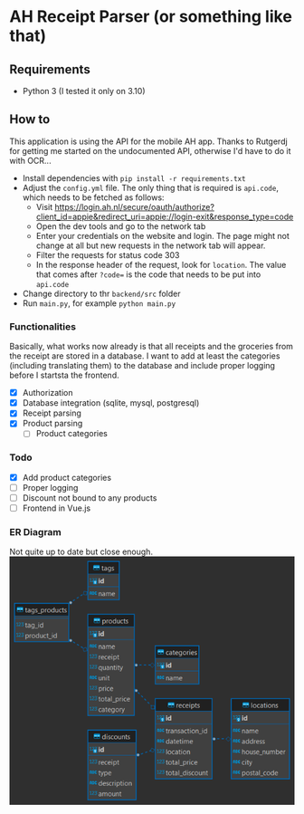 # AH Receipt Parser (or something like that)

## Requirements

- Python 3 (I tested it only on 3.10)

## How to

This application is using the API for the mobile AH app. Thanks to Rutgerdj for getting me started on the undocumented API, otherwise I'd have to do it with OCR...

- Install dependencies with `pip install -r requirements.txt`
- Adjust the `config.yml` file. The only thing that is required is `api.code`, which needs to be fetched as follows:
  - Visit https://login.ah.nl/secure/oauth/authorize?client_id=appie&redirect_uri=appie://login-exit&response_type=code
  - Open the dev tools and go to the network tab
  - Enter your credentials on the website and login. The page might not change at all but new requests in the network tab will appear.
  - Filter the requests for status code 303
  - In the response header of the request, look for `location`. The value that comes after `?code=` is the code that needs to be put into `api.code`
- Change directory to thr `backend/src` folder
- Run `main.py`, for example `python main.py`

### Functionalities
Basically, what works now already is that all receipts and the groceries from the receipt are stored in a database. I want to add at least the categories (including translating them) to the database and include proper logging before I startsta the frontend.

- [x] Authorization
- [x] Database integration (sqlite, mysql, postgresql)
- [x] Receipt parsing
- [x] Product parsing
  - [ ] Product categories

### Todo
- [x] Add product categories
- [ ] Proper logging
- [ ] Discount not bound to any products
- [ ] Frontend in Vue.js

### ER Diagram
Not quite up to date but close enough.
![ER Diagram](ER_diagram.png)
